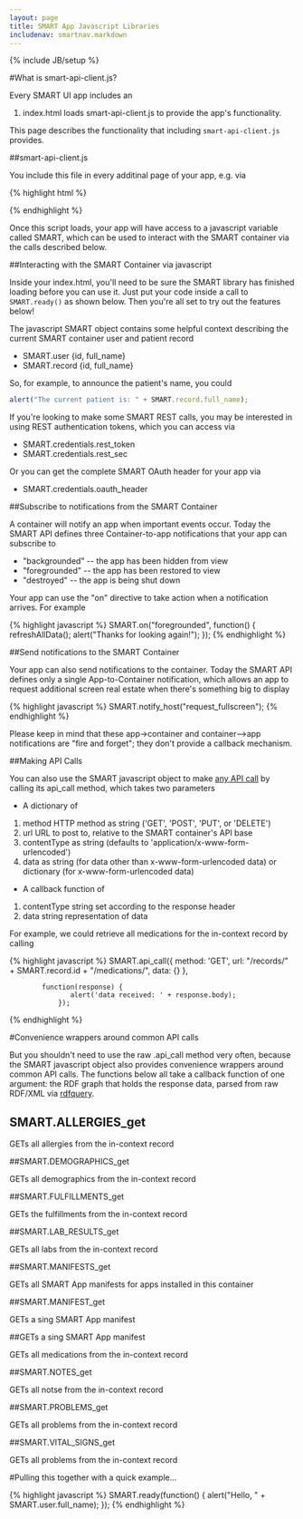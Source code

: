 ```yaml
---
layout: page
title: SMART App Javascript Libraries
includenav: smartnav.markdown
---
```

{% include JB/setup %}

<div id="toc"> </div>

#What is smart-api-client.js?

Every SMART UI app includes an

<ol><li>
index.html loads smart-api-client.js to provide the app's functionality.</li></ol>

This page describes the functionality that including `smart-api-client.js` provides.

##smart-api-client.js

You include this file in every additinal page of your app, e.g. via

{% highlight html %}
 <script src="http://sandbox-dev.smartplatforms.org:8001/framework/smart/scripts/smart-api-client.js"></script>
{% endhighlight  %}

Once this script loads, your app will have access to a javascript variable called SMART, which can be used to interact with the SMART container via the calls described below. 

##Interacting with the SMART Container via javascript

Inside your index.html, you'll need to be sure the SMART library has finished loading before you can use it. Just put your code inside a call to `SMART.ready()` as shown below. Then you're all set to try out the features below!


The javascript SMART object contains some helpful context describing the current SMART container user and patient record

* SMART.user  {id, full_name}
* SMART.record  {id, full_name}
    
    
    
So, for example, to announce the patient's name, you could

```javascript
alert("The current patient is: " + SMART.record.full_name);
```

If you're looking to make some SMART REST calls, you may be interested in using REST authentication tokens, which you can access via

* SMART.credentials.rest_token
* SMART.credentials.rest_sec


Or you can get the complete SMART OAuth header for your app via

<ul><li>SMART.credentials.oauth_header </li></ul>

##Subscribe to notifications from the SMART Container

A container will notify an app when important events occur. Today the SMART API defines three Container-to-app notifications that your app can subscribe to

* "backgrounded" -- the app has been hidden from view</li>
* "foregrounded" -- the app has been restored to view</li>
* "destroyed" -- the app is being shut down </li>

    
Your app can use the "on" directive to take action when a notification arrives. For example

{% highlight javascript %}
SMART.on("foregrounded", function() {
  refreshAllData();
  alert("Thanks for looking again!");
});
{% endhighlight  %}

##Send notifications to the SMART Container

Your app can also send notifications to the container. Today the SMART API defines only a single App-to-Container notification, which allows an app to request additional screen real estate when there's something big to display

{% highlight javascript %}
SMART.notify_host("request_fullscreen");
{% endhighlight  %}

Please keep in mind that these app->container and container-->app notifications are "fire and forget"; they don't provide a callback mechanism.

##Making API Calls

You can also use the SMART javascript object to make [any API call](http://wiki.chip.org/smart-project/index.php/Developers_Documentation:_REST_API_Reference) by calling its api_call method, which takes two parameters


* A dictionary of

<ol><li>method HTTP method as string ('GET', 'POST', 'PUT', or 'DELETE')</li>
    <li>url URL to post to, relative to the SMART container's API base</li>
    <li>contentType as string (defaults to 'application/x-www-form-urlencoded')</li>
    <li>data as string (for data other than x-www-form-urlencoded data) or dictionary (for x-www-form-urlencoded data)</li>
</ol>

* A callback function of

<ol><li>contentType string set according to the response header</li>
<li>data string representation of data </li>
</ol>

For example, we could retrieve all medications for the in-context record by calling

{% highlight javascript %}
 SMART.api_call({ 
                   method: 'GET',
                   url: "/records/" + SMART.record.id + "/medications/",
                   data: {}
                },

            function(response) {
                   alert('data received: ' + response.body);
                });
{% endhighlight  %}

#Convenience wrappers around common API calls

But you shouldn't need to use the raw .api_call method very often, because the SMART javascript object also provides convenience wrappers around common API calls. The functions below all take a callback function of one argument: the RDF graph that holds the response data, parsed from raw RDF/XML via [rdfquery](http://code.google.com/p/rdfquery/).

## SMART.ALLERGIES_get

GETs all allergies from the in-context record 

##SMART.DEMOGRAPHICS_get

GETs all demographics from the in-context record 

##SMART.FULFILLMENTS_get

GETs the fulfillments from the in-context record 

##SMART.LAB_RESULTS_get

GETs all labs from the in-context record 

##SMART.MANIFESTS_get

GETs all SMART App manifests for apps installed in this container 

##SMART.MANIFEST_get

GETs a sing SMART App manifest 

##GETs a sing SMART App manifest 

GETs all medications from the in-context record 

##SMART.NOTES_get

GETs all notse from the in-context record 

##SMART.PROBLEMS_get

GETs all problems from the in-context record 

##SMART.VITAL_SIGNS_get

GETs all problems from the in-context record </pre> 

#Pulling this together with a quick example...

{% highlight javascript %}
SMART.ready(function() {
  alert("Hello, " + SMART.user.full_name);
});
{% endhighlight  %}
